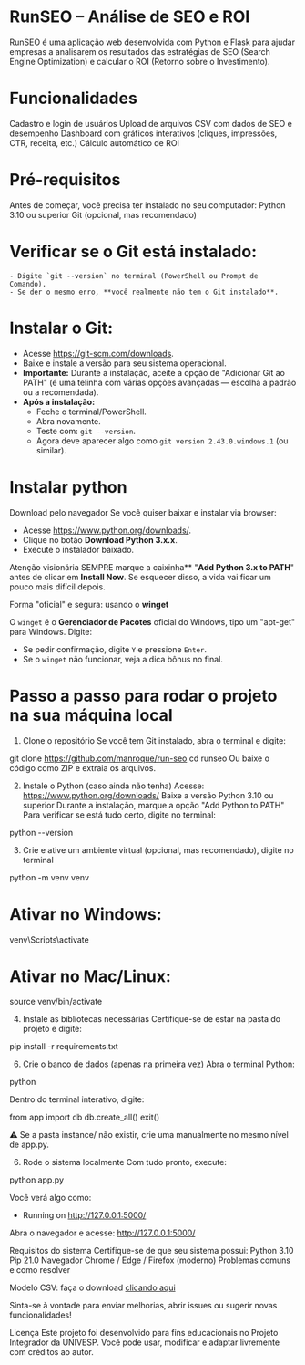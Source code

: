 # RunSEO – Análise de SEO e ROI
RunSEO é uma aplicação web desenvolvida com Python e Flask para ajudar empresas a analisarem os resultados das estratégias de SEO (Search Engine Optimization) e calcular o ROI (Retorno sobre o Investimento).

# Funcionalidades
Cadastro e login de usuários
Upload de arquivos CSV com dados de SEO e desempenho
Dashboard com gráficos interativos (cliques, impressões, CTR, receita, etc.)
Cálculo automático de ROI

# Pré-requisitos
Antes de começar, você precisa ter instalado no seu computador:
Python 3.10 ou superior
Git (opcional, mas recomendado)

# Verificar se o Git está instalado:
    - Digite `git --version` no terminal (PowerShell ou Prompt de Comando).
    - Se der o mesmo erro, **você realmente não tem o Git instalado**.

# Instalar o Git:
- Acesse https://git-scm.com/downloads.
- Baixe e instale a versão para seu sistema operacional.
- **Importante:** Durante a instalação, aceite a opção de "Adicionar Git ao PATH" (é uma telinha com várias opções avançadas — escolha a padrão ou a recomendada).
- **Após a instalação:**
    - Feche o terminal/PowerShell.
    - Abra novamente.
    - Teste com: `git --version`.
    - Agora deve aparecer algo como `git version 2.43.0.windows.1` (ou similar).

# Instalar python 
Download pelo navegador
Se você quiser baixar e instalar via browser:

- Acesse https://www.python.org/downloads/.
- Clique no botão **Download Python 3.x.x**.
- Execute o instalador baixado.

Atenção visionária
SEMPRE marque a caixinha** "**Add Python 3.x to PATH**" antes de clicar em **Install Now**.
Se esquecer disso, a vida vai ficar um pouco mais difícil depois.

Forma "oficial" e segura: usando o **winget**

O `winget` é o **Gerenciador de Pacotes** oficial do Windows, tipo um "apt-get" para Windows.
Digite:

- Se pedir confirmação, digite `Y` e pressione `Enter`.
- Se o `winget` não funcionar, veja a dica bônus no final.

# Passo a passo para rodar o projeto na sua máquina local
1. Clone o repositório
Se você tem Git instalado, abra o terminal e digite:

git clone https://github.com/manroque/run-seo
cd runseo
Ou baixe o código como ZIP e extraia os arquivos.

2. Instale o Python (caso ainda não tenha)
Acesse: https://www.python.org/downloads/
Baixe a versão Python 3.10 ou superior
Durante a instalação, marque a opção "Add Python to PATH"
Para verificar se está tudo certo, digite no terminal:

python --version

3. Crie e ative um ambiente virtual (opcional, mas recomendado), digite no terminal
    
python -m venv venv

# Ativar no Windows: 
venv\Scripts\activate
# Ativar no Mac/Linux:
source venv/bin/activate

4. Instale as bibliotecas necessárias
Certifique-se de estar na pasta do projeto e digite:

pip install -r requirements.txt

6. Crie o banco de dados (apenas na primeira vez)
Abra o terminal Python:

python

Dentro do terminal interativo, digite:

from app import db
db.create_all()
exit()

⚠️ Se a pasta instance/ não existir, crie uma manualmente no mesmo nível de app.py.

6. Rode o sistema localmente
Com tudo pronto, execute:

python app.py

Você verá algo como:
 * Running on http://127.0.0.1:5000/
   
Abra o navegador e acesse:
http://127.0.0.1:5000/

Requisitos do sistema
Certifique-se de que seu sistema possui:
Python	3.10
Pip	21.0
Navegador	Chrome / Edge / Firefox (moderno)
Problemas comuns e como resolver

Modelo CSV: faça o download [clicando aqui](https://github.com/manroque/run-seo/commit/385837e2bbbff3e35631fe5a7fd5a03df877e7d8)

Sinta-se à vontade para enviar melhorias, abrir issues ou sugerir novas funcionalidades!

Licença
Este projeto foi desenvolvido para fins educacionais no Projeto Integrador da UNIVESP.
Você pode usar, modificar e adaptar livremente com créditos ao autor.



